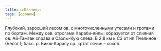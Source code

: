 ```yaml
---
title: ⒜Лянчин⒵
tags: [ороним]
---
```


Глубокий, заросший лесом ов. с многочисленными утесами и гротами по бортам.
Между сев. отрогами Караби-яйлы; образуется от слияния ов. Ай-Тамган справа и
Сазлы-Кую слева. В 2,8 км к СЗ от нп Пчелиное (Белог.); басс. р. Биюк-Карасу ср.
кртат лячин – сокол.
